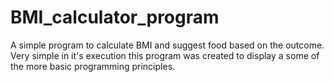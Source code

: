 # BMI_calculator_program

A simple program to calculate BMI and suggest food based on the outcome. 
Very simple in it's execution this program was created to display a some of the more basic programming principles. 
